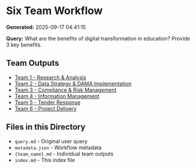 # Six Team Workflow

**Generated:** 2025-09-17 04:41:15

**Query:** What are the benefits of digital transformation in education? Provide 3 key benefits.

## Team Outputs

- [Team 1 - Research & Analysis](./team_1_-_research_and_analysis.md)
- [Team 2 - Data Strategy & DAMA Implementation](./team_2_-_data_strategy_and_dama_implementation.md)
- [Team 3 - Compliance & Risk Management](./team_3_-_compliance_and_risk_management.md)
- [Team 4 - Information Management](./team_4_-_information_management.md)
- [Team 5 - Tender Response](./team_5_-_tender_response.md)
- [Team 6 - Project Delivery](./team_6_-_project_delivery.md)

## Files in this Directory

- `query.md` - Original user query
- `metadata.json` - Workflow metadata
- `{team_name}.md` - Individual team outputs
- `index.md` - This index file
